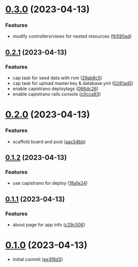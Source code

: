 # [0.3.0](https://github.com/alexcode-cc/Rails501/compare/0.2.1...0.3.0) (2023-04-13)


### Features

* modify controllers/views for nested resources ([fb590ad](https://github.com/alexcode-cc/Rails501/commit/fb590ade11df56b14f18c100d2b6153541db3ea0))



## [0.2.1](https://github.com/alexcode-cc/Rails501/compare/0.2.0...0.2.1) (2023-04-13)


### Features

* cap task for seed data with rvm ([29ab8c5](https://github.com/alexcode-cc/Rails501/commit/29ab8c5caa625d156387d9a2fb636a99e88cfbfb))
* cap task for upload master.key & database.yml ([0281ad5](https://github.com/alexcode-cc/Rails501/commit/0281ad58e2f8592f036bb38620cae1f27eb60a9d))
* enable capistrano deploytags ([066dc26](https://github.com/alexcode-cc/Rails501/commit/066dc268d5e870bdf229f49f733db0d0b24c4269))
* enable capistrano rails console ([c0cca93](https://github.com/alexcode-cc/Rails501/commit/c0cca9335a453b2426b60e4dc96b8f81b427b69e))



# [0.2.0](https://github.com/alexcode-cc/Rails501/compare/0.1.2...0.2.0) (2023-04-13)


### Features

* scaffold board and post ([aac54bb](https://github.com/alexcode-cc/Rails501/commit/aac54bb24ca4da22580d083e29703be42e734bba))



## [0.1.2](https://github.com/alexcode-cc/Rails501/compare/0.1.1...0.1.2) (2023-04-13)


### Features

* use capistrano for deploy ([18a1e24](https://github.com/alexcode-cc/Rails501/commit/18a1e24f8a1600760bd1bccce77dd096718cc5ef))



## [0.1.1](https://github.com/alexcode-cc/Rails501/compare/0.1.0...0.1.1) (2023-04-13)


### Features

* about page for app info ([c29c506](https://github.com/alexcode-cc/Rails501/commit/c29c50676a6ef416936d435b17ec350771611c51))



# [0.1.0](https://github.com/alexcode-cc/Rails501/tree/0.1.0) (2023-04-13)

* Initial commit ([ee3f8d3](https://github.com/alexcode-cc/Rails501/commit/ee3f8d3))



